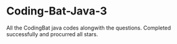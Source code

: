 # Coding-Bat-Java-3
All the CodingBat java codes alongwith the questions. Completed successfully and procurred all stars.
